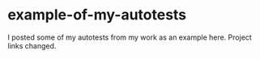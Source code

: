 # example-of-my-autotests
I posted some of my autotests from my work as an example here. Project links changed.
